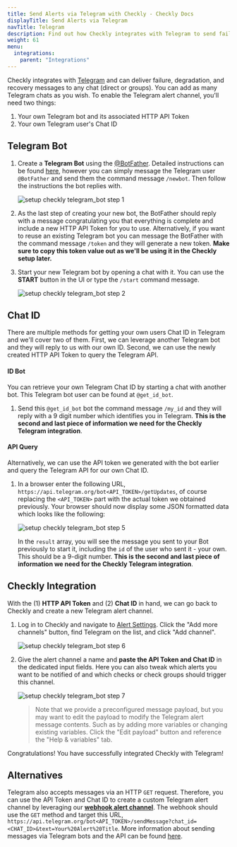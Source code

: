 ```yaml
---
title: Send Alerts via Telegram with Checkly - Checkly Docs
displayTitle: Send Alerts via Telegram
navTitle: Telegram
description: Find out how Checkly integrates with Telegram to send failure, degradation, and recovery messages to any chat.
weight: 61
menu:
  integrations:
    parent: "Integrations"
---
```


Checkly integrates with [Telegram](https://telegram.org/) and can 
deliver failure, degradation, and recovery messages to any chat (direct or groups). You can add as many Telegram chats as you wish.
To enable the Telegram alert channel, you'll need two things:

1. Your own Telegram bot and its associated HTTP API Token
2. Your own Telegram user's Chat ID

## Telegram Bot

1. Create a **Telegram Bot** using the [@BotFather](https://t.me/botfather). Detailed instructions can be found [here](https://core.telegram.org/bots), however you can simply message the Telegram user `@BotFather` and send them the command message `/newbot`. Then follow the instructions the bot replies with.
   
   ![setup checkly telegram_bot step 1](/docs/images/integrations/telegram/telegram_step1.png)


2. As the last step of creating your new bot, the BotFather should reply with a message congratulating you that everything is complete and include a new HTTP API Token for you to use. Alternatively, if you want to reuse an existing Telegram bot you can message the BotFather with the command message `/token` and they will generate a new token. **Make sure to copy this token value out as we'll be using it in the Checkly setup later.**

3. Start your new Telegram bot by opening a chat with it. You can use the **START** button in the UI or type the `/start` command message.

   ![setup checkly telegram_bot step 2](/docs/images/integrations/telegram/telegram_step2.png)

## Chat ID

There are multiple methods for getting your own users Chat ID in Telegram and we'll cover two of them. First, we can leverage another Telegram bot and they will reply to us with our own ID. Second, we can use the newly created HTTP API Token to query the Telegram API.

#### ID Bot

You can retrieve your own Telegram Chat ID by starting a chat with another bot. This Telegram bot user can be found at `@get_id_bot`. 

1. Send this `@get_id_bot` bot the command message `/my_id` and they will reply with a 9 digit number which identifies you in Telegram. **This is the second and last piece of information we need for the Checkly Telegram integration**.

#### API Query

Alternatively, we can use the API token we generated with the bot earlier and query the Telegram API for our own Chat ID.

1. In a browser enter the following URL, `https://api.telegram.org/bot<API_TOKEN>/getUpdates`, of course replacing the `<API_TOKEN>` part with the actual token we obtained previously. Your browser should now display some JSON formatted data which looks like the following:

   ![setup checkly telegram_bot step 5](/docs/images/integrations/telegram/telegram_step5.png)

   In the `result` array, you will see the message you sent to your Bot previously to start it, including the `id` of the user who sent it - your own. This should be a 9-digit number. **This is the second and last piece of information we need for the Checkly Telegram integration**.

## Checkly Integration

With the (1) **HTTP API Token** and (2) **Chat ID** in hand, we can go back to Checkly and create a new Telegram alert channel.

1. Log in to Checkly and navigate to [Alert Settings](https://app.checklyhq.com/alert-settings/). 
   Click the "Add more channels" button, find Telegram on the list, and click "Add channel".

   ![setup checkly telegram_bot step 6](/docs/images/integrations/telegram/telegram_step6.png)


2. Give the alert channel a name and **paste the API Token and Chat ID** in the dedicated input fields. Here you can also tweak
which alerts you want to be notified of and which checks or check groups should trigger this channel.

   ![setup checkly telegram_bot step 7](/docs/images/integrations/telegram/telegram_step7.png)

   > Note that we provide a preconfigured message payload, but you may want to edit the payload to modify the Telegram alert message contents. Such as by adding more variables or changing existing variables. Click the "Edit payload" button and reference the "Help & variables" tab.


Congratulations! You have successfully integrated Checkly with Telegram!

## Alternatives

Telegram also accepts messages via an HTTP `GET` request. Therefore, you can use the API Token and Chat ID to create a custom Telegram alert channel by leveraging our [**webhook alert channel**](/docs/alerting-and-retries/webhooks/). The webhook should use the `GET` method and target this URL, `https://api.telegram.org/bot<API_TOKEN>/sendMessage?chat_id=<CHAT_ID>&text=Your%20Alert%20Title`. More information about sending messages via Telegram bots and the API can be found [here](https://core.telegram.org/bots/api#sendmessage).
